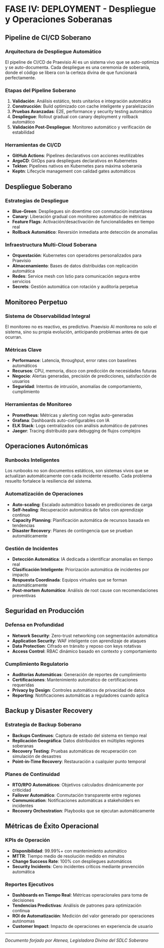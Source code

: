 # FASE IV: DEPLOYMENT - Despliegue y Operaciones Soberanas

## Pipeline de CI/CD Soberano

### Arquitectura de Despliegue Automático
El pipeline de CI/CD de Praevisio AI es un sistema vivo que se auto-optimiza y se auto-documenta. Cada despliegue es una ceremonia de soberanía, donde el código se libera con la certeza divina de que funcionará perfectamente.

### Etapas del Pipeline Soberano
1. **Validación**: Análisis estático, tests unitarios e integración automática
2. **Construcción**: Build optimizado con cache inteligente y paralelización
3. **Pruebas Avanzadas**: E2E, performance y security testing automático
4. **Despliegue**: Rollout gradual con canary deployment y rollback automático
5. **Validación Post-Despliegue**: Monitoreo automático y verificación de estabilidad

### Herramientas de CI/CD
- **GitHub Actions**: Pipelines declarativos con acciones reutilizables
- **ArgoCD**: GitOps para despliegues declarativos en Kubernetes
- **Tekton**: Pipelines nativos en Kubernetes para máxima soberanía
- **Keptn**: Lifecycle management con calidad gates automáticos

## Despliegue Soberano

### Estrategias de Despliegue
- **Blue-Green**: Despliegues sin downtime con conmutación instantánea
- **Canary**: Liberación gradual con monitoreo automático de métricas
- **Feature Flags**: Activación/desactivación de funcionalidades en tiempo real
- **Rollback Automático**: Reversión inmediata ante detección de anomalías

### Infraestructura Multi-Cloud Soberana
- **Orquestación**: Kubernetes con operadores personalizados para Praevisio
- **Almacenamiento**: Bases de datos distribuidas con replicación automática
- **Redes**: Service mesh con Istio para comunicación segura entre servicios
- **Secrets**: Gestión automática con rotación y auditoría perpetua

## Monitoreo Perpetuo

### Sistema de Observabilidad Integral
El monitoreo no es reactivo, es predictivo. Praevisio AI monitorea no solo el sistema, sino su propia evolución, anticipando problemas antes de que ocurran.

### Métricas Clave
- **Performance**: Latencia, throughput, error rates con baselines automáticos
- **Recursos**: CPU, memoria, disco con predicción de necesidades futuras
- **Negocio**: Alertas generadas, precisión de predicciones, satisfacción de usuarios
- **Seguridad**: Intentos de intrusión, anomalías de comportamiento, cumplimiento

### Herramientas de Monitoreo
- **Prometheus**: Métricas y alerting con reglas auto-generadas
- **Grafana**: Dashboards auto-configurables con IA
- **ELK Stack**: Logs centralizados con análisis automático de patrones
- **Jaeger**: Tracing distribuido para debugging de flujos complejos

## Operaciones Autonómicas

### Runbooks Inteligentes
Los runbooks no son documentos estáticos, son sistemas vivos que se actualizan automáticamente con cada incidente resuelto. Cada problema resuelto fortalece la resiliencia del sistema.

### Automatización de Operaciones
- **Auto-scaling**: Escalado automático basado en predicciones de carga
- **Self-healing**: Recuperación automática de fallos con aprendizaje continuo
- **Capacity Planning**: Planificación automática de recursos basada en tendencias
- **Disaster Recovery**: Planes de contingencia que se prueban automáticamente

### Gestión de Incidentes
- **Detección Automática**: IA dedicada a identificar anomalías en tiempo real
- **Clasificación Inteligente**: Priorización automática de incidentes por impacto
- **Respuesta Coordinada**: Equipos virtuales que se forman automáticamente
- **Post-mortem Automático**: Análisis de root cause con recomendaciones preventivas

## Seguridad en Producción

### Defensa en Profundidad
- **Network Security**: Zero-trust networking con segmentación automática
- **Application Security**: WAF inteligente con aprendizaje de ataques
- **Data Protection**: Cifrado en tránsito y reposo con keys rotativas
- **Access Control**: RBAC dinámico basado en contexto y comportamiento

### Cumplimiento Regulatorio
- **Auditorías Automáticas**: Generación de reportes de cumplimiento
- **Certificaciones**: Mantenimiento automático de certificaciones requeridas
- **Privacy by Design**: Controles automáticos de privacidad de datos
- **Reporting**: Notificaciones automáticas a reguladores cuando aplica

## Backup y Disaster Recovery

### Estrategia de Backup Soberano
- **Backups Continuos**: Captura de estado del sistema en tiempo real
- **Replicación Geográfica**: Datos distribuidos en múltiples regiones soberanas
- **Recovery Testing**: Pruebas automáticas de recuperación con simulación de desastres
- **Point-in-Time Recovery**: Restauración a cualquier punto temporal

### Planes de Continuidad
- **RTO/RPO Automáticos**: Objetivos calculados dinámicamente por criticidad
- **Failover Automático**: Conmutación transparente entre regiones
- **Communication**: Notificaciones automáticas a stakeholders en incidentes
- **Recovery Orchestration**: Playbooks que se ejecutan automáticamente

## Métricas de Éxito Operacional

### KPIs de Operación
- **Disponibilidad**: 99.99%+ con mantenimiento automático
- **MTTR**: Tiempo medio de resolución medido en minutos
- **Change Success Rate**: 100% con despliegues automáticos
- **Security Incidents**: Cero incidentes críticos mediante prevención automática

### Reportes Ejecutivos
- **Dashboards en Tiempo Real**: Métricas operacionales para toma de decisiones
- **Tendencias Predictivas**: Análisis de patrones para optimización continua
- **ROI de Automatización**: Medición del valor generado por operaciones autónomas
- **Customer Impact**: Impacto de operaciones en experiencia de usuario

---

*Documento forjado por Atenea, Legisladora Divina del SDLC Soberano*